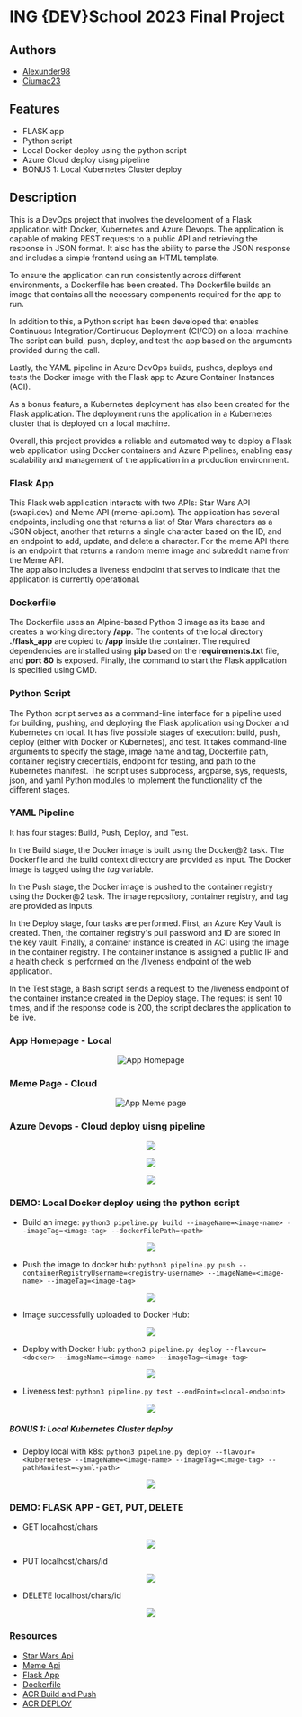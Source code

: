 # ING {DEV}School 2023 Final Project
## Authors
- [Alexunder98](https://github.com/Alexunder98)
- [Ciumac23](https://github.com/Ciumac23)
## Features

- FLASK app
- Python script
- Local Docker deploy using the python script
- Azure Cloud deploy uisng pipeline
- BONUS 1: Local Kubernetes Cluster deploy  

## Description

This is a DevOps project that involves the development of a Flask application with Docker, Kubernetes and Azure Devops. The application is capable of making REST requests to a public API and retrieving the response in JSON format. It also has the ability to parse the JSON response and includes a simple frontend using an HTML template.

To ensure the application can run consistently across different environments, a Dockerfile has been created. The Dockerfile builds an image that contains all the necessary components required for the app to run.

In addition to this, a Python script has been developed that enables Continuous Integration/Continuous Deployment (CI/CD) on a local machine. The script can build, push, deploy, and test the app based on the arguments provided during the call.

Lastly, the YAML pipeline in Azure DevOps builds, pushes, deploys and tests the Docker image with the Flask app to Azure Container Instances (ACI).   

As a bonus feature, a Kubernetes deployment has also been created for the Flask application. The deployment runs the application in a Kubernetes cluster that is deployed on a local machine.

Overall, this project provides a reliable and automated way to deploy a Flask web application using Docker containers and Azure Pipelines, enabling easy scalability and management of the application in a production environment.


### Flask App

This Flask web application interacts with two APIs: Star Wars API (swapi.dev) and Meme API (meme-api.com). The application has several endpoints, including one that returns a list of Star Wars characters as a JSON object, another that returns a single character based on the ID, and an endpoint to add, update, and delete a character. For the meme API there is an endpoint that returns a random meme image and subreddit name from the Meme API.  
The app also includes a liveness endpoint that serves to indicate that the application is currently operational.

### Dockerfile

The Dockerfile uses an Alpine-based Python 3 image as its base and creates a working directory **/app**. The contents of the local directory **./flask_app** are copied to **/app** inside the container. The required dependencies are installed using **pip** based on the **requirements.txt** file, and **port 80** is exposed. Finally, the command to start the Flask application is specified using CMD.

### Python Script

The Python script serves as a command-line interface for a pipeline used for building, pushing, and deploying the Flask application using Docker and Kubernetes on local. It has five possible stages of execution: build, push, deploy (either with Docker or Kubernetes), and test. It takes command-line arguments to specify the stage, image name and tag, Dockerfile path, container registry credentials, endpoint for testing, and path to the Kubernetes manifest. The script uses subprocess, argparse, sys, requests, json, and yaml Python modules to implement the functionality of the different stages.

### YAML Pipeline

It has four stages: Build, Push, Deploy, and Test.

In the Build stage, the Docker image is built using the Docker@2 task. The Dockerfile and the build context directory are provided as input. The Docker image is tagged using the *tag* variable.

In the Push stage, the Docker image is pushed to the container registry using the Docker@2 task. The image repository, container registry, and tag are provided as inputs.

In the Deploy stage, four tasks are performed. First, an Azure Key Vault is created. Then, the container registry's pull password and ID are stored in the key vault. Finally, a container instance is created in ACI using the image in the container registry. The container instance is assigned a public IP and a health check is performed on the /liveness endpoint of the web application.

In the Test stage, a Bash script sends a request to the /liveness endpoint of the container instance created in the Deploy stage. The request is sent 10 times, and if the response code is 200, the script declares the application to be live.

### App Homepage - Local

<p align="center">
<img src="https://github.com/Alexunder98/Proiect_DevOps/blob/master/img/homepage.png"
  alt="App Homepage">
</p>

### Meme Page - Cloud

<p align="center">
<img src="https://github.com/Alexunder98/Proiect_DevOps/blob/master/img/meme_cloud.png"
  alt="App Meme page">
</p>

### Azure Devops - Cloud deploy uisng pipeline

<p align="center"><img src="https://github.com/Alexunder98/Proiect_DevOps/blob/master/img/stages.png"></p>

<p align="center"><img src="https://github.com/Alexunder98/Proiect_DevOps/blob/master/img/Ci.png"></p>

<p align="center"><img src="https://github.com/Alexunder98/Proiect_DevOps/blob/master/img/liveness_test.png"></p>


### DEMO: Local Docker deploy using the python script

- Build an image: `python3 pipeline.py build --imageName=<image-name> --imageTag=<image-tag> --dockerFilePath=<path>`

<p align="center"><img src="https://github.com/Alexunder98/Proiect_DevOps/blob/master/img/p1.png"></p>

- Push the image to docker hub: `python3 pipeline.py push --containerRegistryUsername=<registry-username> --imageName=<image-name> --imageTag=<image-tag>`

<p align="center"><img src="https://github.com/Alexunder98/Proiect_DevOps/blob/master/img/p2.png"></p>

- Image successfully uploaded to Docker Hub:
<p align="center"><img src="https://github.com/Alexunder98/Proiect_DevOps/blob/master/img/p3.png"></p>

- Deploy with Docker Hub: `python3 pipeline.py deploy --flavour=<docker> --imageName=<image-name> --imageTag=<image-tag>`

<p align="center"><img src="https://github.com/Alexunder98/Proiect_DevOps/blob/master/img/p4.png"></p>

- Liveness test: `python3 pipeline.py test --endPoint=<local-endpoint>`

<p align="center"><img src="https://github.com/Alexunder98/Proiect_DevOps/blob/master/img/p5.png"></p>

##### BONUS 1: Local Kubernetes Cluster deploy  

- Deploy local with k8s: `python3 pipeline.py deploy --flavour=<kubernetes> --imageName=<image-name> --imageTag=<image-tag> --pathManifest=<yaml-path>`

<p align="center"><img src="https://github.com/Alexunder98/Proiect_DevOps/blob/master/img/p6.png"></p>

### DEMO: FLASK APP - GET, PUT, DELETE

- GET localhost/chars
<p align="center">
<img src="https://github.com/Alexunder98/Proiect_DevOps/blob/master/img/get_chars.png"></p>

- PUT localhost/chars/id
<p align="center"><img src="https://github.com/Alexunder98/Proiect_DevOps/blob/master/img/put_char.png"></p>

- DELETE localhost/chars/id
<p align="center"><img src="https://github.com/Alexunder98/Proiect_DevOps/blob/master/img/del_char.png"></p>

### Resources
- [Star Wars Api](https://swapi.dev/)
- [Meme Api](https://github.com/D3vd/Meme_Api)
- [Flask App](https://www.youtube.com/watch?v=5aYpkLfkgRE)
- [Dockerfile](https://devopscube.com/build-docker-image/)
- [ACR Build and Push](https://learn.microsoft.com/en-us/azure/devops/pipelines/ecosystems/containers/acr-template?view=azure-devops)
- [ACR DEPLOY](https://learn.microsoft.com/en-us/azure/container-registry/container-registry-tutorial-quick-task)

